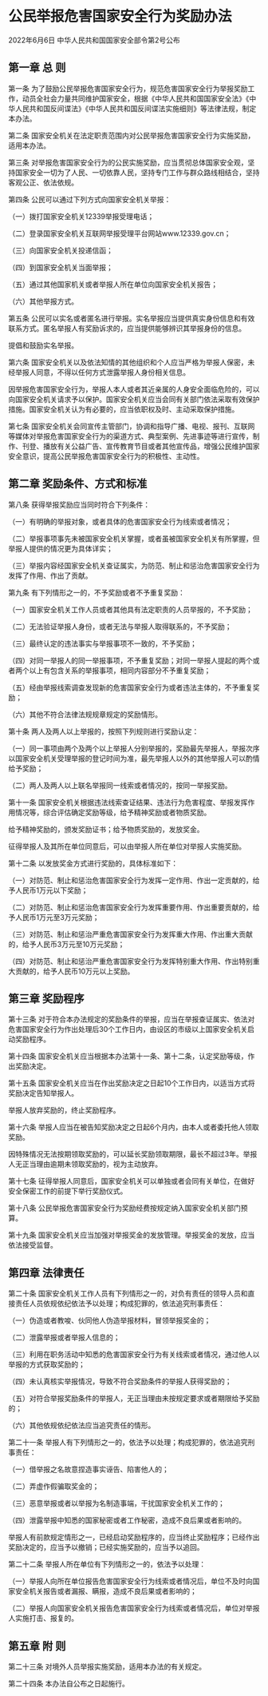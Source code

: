 # 公民举报危害国家安全行为奖励办法

2022年6月6日 中华人民共和国国家安全部令第2号公布

<!-- INFO END -->

## 第一章 总 则

第一条 为了鼓励公民举报危害国家安全行为，规范危害国家安全行为举报奖励工作，动员全社会力量共同维护国家安全，根据《中华人民共和国国家安全法》《中华人民共和国反间谍法》《中华人民共和国反间谍法实施细则》等法律法规，制定本办法。

第二条 国家安全机关在法定职责范围内对公民举报危害国家安全行为实施奖励，适用本办法。

第三条 对举报危害国家安全行为的公民实施奖励，应当贯彻总体国家安全观，坚持国家安全一切为了人民、一切依靠人民，坚持专门工作与群众路线相结合，坚持客观公正、依法依规。

第四条 公民可以通过下列方式向国家安全机关举报：

（一）拨打国家安全机关12339举报受理电话；

（二）登录国家安全机关互联网举报受理平台网站www.12339.gov.cn；

（三）向国家安全机关投递信函；

（四）到国家安全机关当面举报；

（五）通过其他国家机关或者举报人所在单位向国家安全机关报告；

（六）其他举报方式。

第五条 公民可以实名或者匿名进行举报。实名举报应当提供真实身份信息和有效联系方式。匿名举报人有奖励诉求的，应当提供能够辨识其举报身份的信息。

提倡和鼓励实名举报。

第六条 国家安全机关以及依法知情的其他组织和个人应当严格为举报人保密，未经举报人同意，不得以任何方式泄露举报人身份相关信息。

因举报危害国家安全行为，举报人本人或者其近亲属的人身安全面临危险的，可以向国家安全机关请求予以保护。国家安全机关应当会同有关部门依法采取有效保护措施。国家安全机关认为有必要的，应当依职权及时、主动采取保护措施。

第七条 国家安全机关会同宣传主管部门，协调和指导广播、电视、报刊、互联网等媒体对举报危害国家安全行为的渠道方式、典型案例、先进事迹等进行宣传，制作、刊登、播放有关公益广告、宣传教育节目或者其他宣传品，增强公民维护国家安全意识，提高公民举报危害国家安全行为的积极性、主动性。

## 第二章 奖励条件、方式和标准

第八条 获得举报奖励应当同时符合下列条件：

（一）有明确的举报对象，或者具体的危害国家安全行为线索或者情况；

（二）举报事项事先未被国家安全机关掌握，或者虽被国家安全机关有所掌握，但举报人提供的情况更为具体详实；

（三）举报内容经国家安全机关查证属实，为防范、制止和惩治危害国家安全行为发挥了作用、作出了贡献。

第九条 有下列情形之一的，不予奖励或者不予重复奖励：

（一）国家安全机关工作人员或者其他具有法定职责的人员举报的，不予奖励；

（二）无法验证举报人身份，或者无法与举报人取得联系的，不予奖励；

（三）最终认定的违法事实与举报事项不一致的，不予奖励；

（四）对同一举报人的同一举报事项，不予重复奖励；对同一举报人提起的两个或者两个以上有包含关系的举报事项，相同内容部分不予重复奖励；

（五）经由举报线索调查发现新的危害国家安全行为或者违法主体的，不予重复奖励；

（六）其他不符合法律法规规章规定的奖励情形。

第十条 两人及两人以上举报的，按照下列规则进行奖励认定：

（一）同一事项由两个及两个以上举报人分别举报的，奖励最先举报人，举报次序以国家安全机关受理举报的登记时间为准，最先举报人以外的其他举报人可以酌情给予奖励；

（二）两人及两人以上联名举报同一线索或者情况的，按同一举报奖励。

第十一条 国家安全机关根据违法线索查证结果、违法行为危害程度、举报发挥作用情况等，综合评估确定奖励等级，给予精神奖励或者物质奖励。

给予精神奖励的，颁发奖励证书；给予物质奖励的，发放奖金。

征得举报人及其所在单位同意后，可以由举报人所在单位对举报人实施奖励。

第十二条 以发放奖金方式进行奖励的，具体标准如下：

（一）对防范、制止和惩治危害国家安全行为发挥一定作用、作出一定贡献的，给予人民币1万元以下奖励；

（二）对防范、制止和惩治危害国家安全行为发挥重要作用、作出重要贡献的，给予人民币1万元至3万元奖励；

（三）对防范、制止和惩治严重危害国家安全行为发挥重大作用、作出重大贡献的，给予人民币3万元至10万元奖励；

（四）对防范、制止和惩治严重危害国家安全行为发挥特别重大作用、作出特别重大贡献的，给予人民币10万元以上奖励。

## 第三章 奖励程序

第十三条 对于符合本办法规定的奖励条件的举报，应当在举报查证属实、依法对危害国家安全行为作出处理后30个工作日内，由设区的市级以上国家安全机关启动奖励程序。

第十四条 国家安全机关应当根据本办法第十一条、第十二条，认定奖励等级，作出奖励决定。

第十五条 国家安全机关应当在作出奖励决定之日起10个工作日内，以适当方式将奖励决定告知举报人。

举报人放弃奖励的，终止奖励程序。

第十六条 举报人应当在被告知奖励决定之日起6个月内，由本人或者委托他人领取奖励。

因特殊情况无法按期领取奖励的，可以延长奖励领取期限，最长不超过3年。举报人无正当理由逾期未领取奖励的，视为主动放弃。

第十七条 征得举报人同意后，国家安全机关可以单独或者会同有关单位，在做好安全保密工作的前提下举行奖励仪式。

第十八条 公民举报危害国家安全行为奖励经费按规定纳入国家安全机关部门预算。

第十九条 国家安全机关应当加强对举报奖金的发放管理。举报奖金的发放，应当依法接受监督。

## 第四章 法律责任

第二十条 国家安全机关工作人员有下列情形之一的，对负有责任的领导人员和直接责任人员依规依纪依法予以处理；构成犯罪的，依法追究刑事责任：

（一）伪造或者教唆、伙同他人伪造举报材料，冒领举报奖金的；

（二）泄露举报或者举报人信息的；

（三）利用在职务活动中知悉的危害国家安全行为有关线索或者情况，通过他人以举报的方式获取奖励的；

（四）未认真核实举报情况，导致不符合奖励条件的举报人获得奖励的；

（五）对符合举报奖励条件的举报人，无正当理由未按规定要求或者期限给予奖励的；

（六）其他依规依纪依法应当追究责任的情形。

第二十一条 举报人有下列情形之一的，依法予以处理；构成犯罪的，依法追究刑事责任：

（一）借举报之名故意捏造事实诬告、陷害他人的；

（二）弄虚作假骗取奖金的；

（三）恶意举报或者以举报为名制造事端，干扰国家安全机关工作的；

（四）泄露举报中知悉的国家秘密或者工作秘密，造成不良后果或者影响的。

举报人有前款规定情形之一，已经启动奖励程序的，应当终止奖励程序；已经作出奖励决定的，应当予以撤销；已经实施奖励的，应当予以追回。

第二十二条 举报人所在单位有下列情形之一的，依法予以处理：

（一）举报人向所在单位报告危害国家安全行为线索或者情况后，单位不及时向国家安全机关报告或者漏报、瞒报，造成不良后果或者影响的；

（二）举报人向国家安全机关报告危害国家安全行为线索或者情况后，单位对举报人实施打击、报复的。

## 第五章 附 则

第二十三条 对境外人员举报实施奖励，适用本办法的有关规定。

第二十四条 本办法自公布之日起施行。